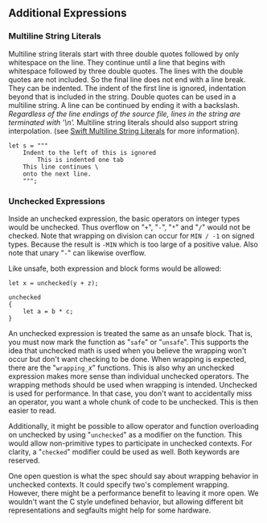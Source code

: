 ## Additional Expressions

### Multiline String Literals

Multiline string literals start with three double quotes followed by only whitespace on the line. They continue until a line that begins with whitespace followed by three double quotes. The lines with the double quotes are not included. So the final line does not end with a line break. They can be indented. The indent of the first line is ignored, indentation beyond that is included in the string. Double quotes can be used in a multiline string. A line can be continued by ending it with a backslash. *Regardless of the line endings of the source file, lines in the string are terminated with '\n'.* Multiline string literals should also support string interpolation. (see [Swift Multiline String Literals](https://developer.apple.com/library/content/documentation/Swift/Conceptual/Swift_Programming_Language/StringsAndCharacters.html) for more information).

```adamant
let s = """
    Indent to the left of this is ignored
        This is indented one tab
    This line continues \
    onto the next line.
    """;
```

### Unchecked Expressions

Inside an unchecked expression, the basic operators on integer types would be unchecked. Thus overflow on "`+`", "`-`", "`*`" and "`/`" would not be checked. Note that wrapping on division can occur for `MIN / -1` on signed types. Because the result is `-MIN` which is too large of a positive value. Also note that unary "`-`" can likewise overflow.

Like unsafe, both expression and block forms would be allowed:

```adamant
let x = unchecked(y + z);

unchecked
{
    let a = b * c;
}
```

An unchecked expression is treated the same as an unsafe block. That is, you must now mark the function as "`safe`" or "`unsafe`". This supports the idea that unchecked math is used when you believe the wrapping won't occur but don't want checking to be done. When wrapping is expected, there are the "`wrapping_`*x*" functions. This is also why an unchecked expression makes more sense than individual unchecked operators. The wrapping methods should be used when wrapping is intended. Unchecked is used for performance. In that case, you don't want to accidentally miss an operator, you want a whole chunk of code to be unchecked. This is then easier to read.

Additionally, it might be possible to allow operator and function overloading on unchecked by using "`unchecked`" as a modifier on the function. This would allow non-primitive types to participate in unchecked contexts. For clarity, a "`checked`" modifier could be used as well. Both keywords are reserved.

One open question is what the spec should say about wrapping behavior in unchecked contexts. It could specify two's complement wrapping. However, there might be a performance benefit to leaving it more open. We wouldn't want the C style undefined behavior, but allowing different bit representations and segfaults might help for some hardware.
